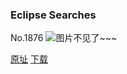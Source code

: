 ### Eclipse Searches
No.1876
![图片不见了~~~](https://imgs.xkcd.com/comics/eclipse_searches.png)

[原址](https://xkcd.com//1876) [下载](https://imgs.xkcd.com/comics/eclipse_searches.png)

